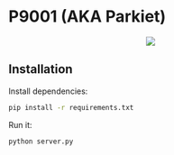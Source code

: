 # P9001 (AKA Parkiet)

<p align="center" style="text-align: center;"><img src="https://up.kibakoapp.com/qGQbLd8FCl!#direct" /></p>

## Installation

Install dependencies:
```bash
pip install -r requirements.txt
```

Run it:
```bash
python server.py
```
